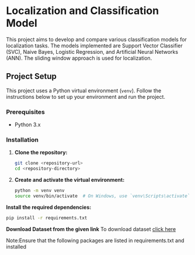 # Localization and Classification Model

This project aims to develop and compare various classification models for localization tasks. The models implemented are Support Vector Classifier (SVC), Naive Bayes, Logistic Regression, and Artificial Neural Networks (ANN). The sliding window approach is used for localization.

## Project Setup

This project uses a Python virtual environment (`venv`). Follow the instructions below to set up your environment and run the project.

### Prerequisites

- Python 3.x

### Installation

1. **Clone the repository:**

   ```bash
   git clone <repository-url>
   cd <repository-directory>
2. **Create and activate the virtual environment:**
   ```bash
   python -m venv venv
   source venv/bin/activate  # On Windows, use `venv\Scripts\activate`


**Install the required dependencies:**
   ```bash
   pip install -r requirements.txt
   ```
**Download Dataset from the given link**
To download dataset [click here](https://drive.google.com/drive/folders/1ITJKqcqnC0LfAkapZ1w-wcxfV0CMXx6T?usp=sharing)


Note:Ensure that the following packages are listed in requirements.txt and installed
